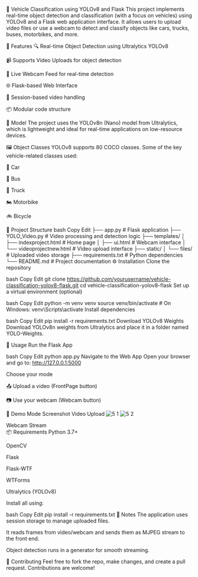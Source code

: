 🚗 Vehicle Classification using YOLOv8 and Flask
This project implements real-time object detection and classification (with a focus on vehicles) using YOLOv8 and a Flask web application interface. It allows users to upload video files or use a webcam to detect and classify objects like cars, trucks, buses, motorbikes, and more.

📌 Features
🔍 Real-time Object Detection using Ultralytics YOLOv8

📹 Supports Video Uploads for object detection

🎥 Live Webcam Feed for real-time detection

🌐 Flask-based Web Interface

💾 Session-based video handling

📦 Modular code structure

🧠 Model
The project uses the YOLOv8n (Nano) model from Ultralytics, which is lightweight and ideal for real-time applications on low-resource devices.

🖼️ Object Classes
YOLOv8 supports 80 COCO classes. Some of the key vehicle-related classes used:

🚗 Car

🚌 Bus

🚛 Truck

🏍️ Motorbike

🚲 Bicycle

📁 Project Structure
bash
Copy
Edit
├── app.py                  # Flask application
├── YOLO_Video.py           # Video processing and detection logic
├── templates/
│   ├── indexproject.html   # Home page
│   ├── ui.html             # Webcam interface
│   └── videoprojectnew.html # Video upload interface
├── static/
│   └── files/              # Uploaded video storage
├── requirements.txt        # Python dependencies
└── README.md               # Project documentation
⚙️ Installation
Clone the repository

bash
Copy
Edit
git clone https://github.com/yourusername/vehicle-classification-yolov8-flask.git
cd vehicle-classification-yolov8-flask
Set up a virtual environment (optional)

bash
Copy
Edit
python -m venv venv
source venv/bin/activate   # On Windows: venv\Scripts\activate
Install dependencies

bash
Copy
Edit
pip install -r requirements.txt
Download YOLOv8 Weights Download YOLOv8n weights from Ultralytics and place it in a folder named YOLO-Weights.

🚀 Usage
Run the Flask App

bash
Copy
Edit
python app.py
Navigate to the Web App Open your browser and go to: http://127.0.0.1:5000

Choose your mode

📤 Upload a video (FrontPage button)

📷 Use your webcam (Webcam button)

🧪 Demo
Mode	Screenshot
Video Upload
![5 1](https://github.com/user-attachments/assets/ca76e832-36dd-4872-b2f6-7eadaee9b902)
![5 2](https://github.com/user-attachments/assets/ac8073da-36fe-464c-b340-84809527cd82)

Webcam Stream	
📦 Requirements
Python 3.7+

OpenCV

Flask

Flask-WTF

WTForms

Ultralytics (YOLOv8)

Install all using:

bash
Copy
Edit
pip install -r requirements.txt
📌 Notes
The application uses session storage to manage uploaded files.

It reads frames from video/webcam and sends them as MJPEG stream to the front end.

Object detection runs in a generator for smooth streaming.

🙌 Contributing
Feel free to fork the repo, make changes, and create a pull request. Contributions are welcome!

